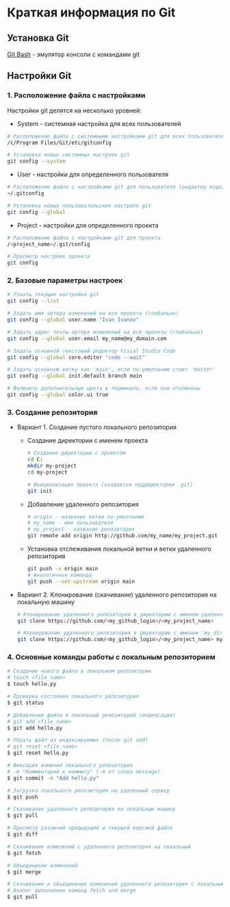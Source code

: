 # Краткая информация по Git

## Установка Git

[Git Bash](https://git-scm.com/downloads) - эмулятор консоли с командами git

## Настройки Git

### 1. Расположение файла с настройками

Настройки git делятся на несколько уровней:

- System - системная настройка для всех пользователей

```bash
# Расположение файла с системными настройками git для всех пользователей в Windows при установке Git по-умолчанию
/c/Program Files/Git/etc/gitconfig

# Установка новых системных настроек git
git config --system
```

- User - настройки для определенного пользователя

```bash
# Расположение файла с настройками git для пользователя (редактор кода, почта, имя и т.д.)
~/.gitconfig

# Установка новых пользовательских настроек git
git config --global
```

- Project - настройки для определенного проекта

```bash
# Расположение файла с настройками git для проекта
/<project_name>/.git/config

# Просмотр настроек проекта
git config
```

### 2. Базовые параметры настроек

```bash
# Узнать текущие настройки git
git config --list    

# Задать имя автора изменений на все проекты (глобально)                               
git config --global user.name "Ivan Ivanov"

# Задать адрес почты автора изменений на все проекты (глобально)
git config --global user.email my_name@my_domain.com       

# Задать основной текстовый редактор Visial Studio Code
git config --global core.editor "code --wait"

# Задать основную ветку как 'main', если по-умолчанию стоит 'master'
git config --global init.default branch main            

# Включить дополнительные цвета в терминале, если они отключены
git config --global color.ui true                       
```

### 3. Создание репозитория

- Вариант 1. Создание пустого локального репозитория
  - Создание директории с именем проекта

    ```bash
    # Создание директории с проектом
    cd C:
    mkdir my-project
    cd my-project

    # Инициализация проекта (создается поддиректория .git)
    git init
    ```

  - Добавление удаленного репозитория

    ```bash
    # origin - название ветки по-умолчанию
    # my_name - имя пользователя
    # my_project - название репозитория
    git remote add origin http://github.com/my_name/my_project.git 
    ```

  - Установка отслеживания локальной ветки и ветки удаленного репозитория

    ```bash
    git push -u origin main
    # Аналогичная команда
    git push --set-upstream origin main
    ```

- Вариант 2. Клонирование (скачивание) удаленного репозитория на локальную машину

  ```bash
  # Клонирование удаленного репозитория в директорию с именем удаленного репозитория
  git clone https://github.com/<my_github_login>/<my_project_name>
  
  # Клонирование удаленного репозитория в директорию с именем 'my_dir', введенным пользователем 
  git clone https://github.com/<my_githib_login>/<my_project_name> my_dir
  ```

### 4. Основные команды работы с локальным репозиторием

```bash
# Создание нового файла в локальном репозитории
# touch <file_name>
$ touch hello.py

# Проверка состояния локального репозитория
$ git status

# Добавление файла в локальный репозиторий (индексация)
# git add <file_name>
$ git add hello.py

# Убрать файл из индексируемых (после git add)
# git reset <file_name>
$ git reset hello.py

# Фиксация измений локального репозитория
# -m "Комментарий к коммиту" (-m от слова message)
$ git commit -m "Add hello.py"

# Загрузка локального репозитория на удаленный сервер
$ git push

# Скачивание удаленного репозитория на локальнцю машину
$ git pull

# Просмотр различий предыдущей и текущей версией файла
$ git diff  

# Скачивание изменений с удаленного репозитория на локальный
$ git fetch

# Объединение изменений
$ git merge 

# Скачивание и объединение изменений удаленного репозитория с локальным
# Аналог выполнения команд fetch and merge
$ git pull
```
